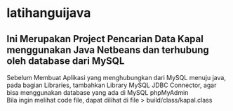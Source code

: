 # latihanguijava
## Ini Merupakan Project Pencarian Data Kapal menggunakan Java Netbeans dan terhubung oleh database dari MySQL
Sebelum Membuat Aplikasi yang menghubungkan dari MySQL menuju java, pada bagian Libraries, tambahkan Library MySQL JDBC Connector, agar bisa menggunakan database yang ada di MySQL phpMyAdmin <br>
Bila ingin melihat code file, dapat dilihat di file > build/class/kapal.class

